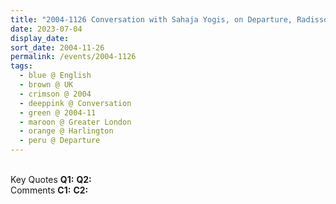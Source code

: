 ```yaml
---
title: "2004-1126 Conversation with Sahaja Yogis, on Departure, Radisson Blu Eduardian Heathrow Hotel, 140 Bath Road, Harlington, Hayes UB3 5AN, Greater London, UK (date not sure)"
date: 2023-07-04
display_date: 
sort_date: 2004-11-26
permalink: /events/2004-1126
tags:
  - blue @ English
  - brown @ UK
  - crimson @ 2004
  - deeppink @ Conversation
  - green @ 2004-11
  - maroon @ Greater London
  - orange @ Harlington
  - peru @ Departure
---
```


<br>

<wave-list>
  <list-title color="DarkSeaGreen" width="55">Key Quotes</list-title>
  <list-item color="BlanchedAlmond" width="280"><b>Q1:</b> <i></i></list-item>
  <list-item color="Lavender" width="280"><b>Q2:</b> <i></i></list-item>
</wave-list>

<br>

<wave-list>
  <list-title color="DarkSeaGreen" width="55">Comments</list-title>
  <list-item color="BlanchedAlmond" width="280"><b>C1:</b> <i></i></list-item>
  <list-item color="Lavender" width="280"><b>C2:</b> <i></i></list-item>
</wave-list>